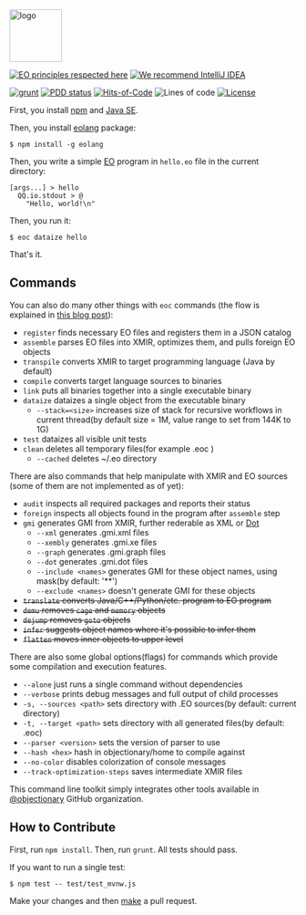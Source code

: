 <img alt="logo" src="https://www.objectionary.com/cactus.svg" height="92px" />

[![EO principles respected here](https://www.elegantobjects.org/badge.svg)](https://www.elegantobjects.org)
[![We recommend IntelliJ IDEA](https://www.elegantobjects.org/intellij-idea.svg)](https://www.jetbrains.com/idea/)

[![grunt](https://github.com/objectionary/eoc/actions/workflows/grunt.yml/badge.svg)](https://github.com/objectionary/eoc/actions/workflows/grunt.yml)
[![PDD status](http://www.0pdd.com/svg?name=objectionary/eoc)](http://www.0pdd.com/p?name=objectionary/eoc)
[![Hits-of-Code](https://hitsofcode.com/github/objectionary/eoc)](https://hitsofcode.com/view/github/objectionary/eoc)
![Lines of code](https://img.shields.io/tokei/lines/github/objectionary/eoc)
[![License](https://img.shields.io/badge/license-MIT-green.svg)](https://github.com/objectionary/eoc/blob/master/LICENSE.txt)

First, you install [npm](https://docs.npmjs.com/downloading-and-installing-node-js-and-npm)
and [Java SE](https://www.oracle.com/java/technologies/downloads/).

Then, you install [eolang](https://www.npmjs.com/package/eolang) package:

```
$ npm install -g eolang
```

Then, you write a simple [EO](https://www.eolang.org) program in `hello.eo` file
in the current directory:

```
[args...] > hello
  QQ.io.stdout > @
    "Hello, world!\n"
```

Then, you run it:

```
$ eoc dataize hello
```

That's it.

## Commands

You can also do many other things with `eoc` commands
(the flow is explained in [this blog post](https://www.yegor256.com/2021/10/21/objectionary.html)):

  * `register` finds necessary EO files and registers them in a JSON catalog
  * `assemble` parses EO files into XMIR, optimizes them, and pulls foreign EO objects
  * `transpile` converts XMIR to target programming language (Java by default)
  * `compile` converts target language sources to binaries
  * `link` puts all binaries together into a single executable binary
  * `dataize` dataizes a single object from the executable binary
    * `--stack=<size>` increases size of stack for recursive workflows in current thread(by default size = 1M, value range to set from 144K to 1G)
  * `test` dataizes all visible unit tests
  * `clean` deletes all temporary files(for example .eoc )
    * `--cached` deletes ~/.eo directory

There are also commands that help manipulate with XMIR and EO sources (some of them are not implemented as of yet):

  * `audit` inspects all required packages and reports their status
  * `foreign` inspects all objects found in the program after `assemble` step
  * `gmi` generates GMI from XMIR, further rederable as XML or [Dot](https://en.wikipedia.org/wiki/DOT_%28graph_description_language%29)
    * `--xml` generates .gmi.xml files
    * `--xembly` generates .gmi.xe files
    * `--graph` generates .gmi.graph files
    * `--dot` generates .gmi.dot files
    * `--include <names>` generates GMI for these object names, using mask(by default: '**')
    * `--exclude <names>` doesn't generate GMI for these objects
  * <del>`translate` converts Java/C++/Python/etc. program to EO program</del>
  * <del>`demu` removes `cage` and `memory` objects</del>
  * <del>`dejump` removes `goto` objects</del>
  * <del>`infer` suggests object names where it's possible to infer them</del>
  * <del>`flatten` moves inner objects to upper level</del>

There are also some global options(flags) for commands which provide some compilation and execution features.
  * `--alone` just runs a single command without dependencies
  * `--verbose` prints debug messages and full output of child processes
  * `-s, --sources <path>` sets directory with .EO sources(by default: current directory)
  * `-t, --target <path>` sets directory with all generated files(by default: .eoc)
  * `--parser <version>` sets the version of parser to use
  * `--hash <hex>` hash in objectionary/home to compile against
  * `--no-color` disables colorization of console messages
  * `--track-optimization-steps` saves intermediate XMIR files

This command line toolkit simply integrates other tools available in
[@objectionary](https://github.com/objectionary) GitHub organization.

## How to Contribute

First, run `npm install`. Then, run `grunt`. All tests should pass.

If you want to run a single test:

```
$ npm test -- test/test_mvnw.js
```

Make your changes and then [make](https://www.yegor256.com/2014/04/15/github-guidelines.html) a pull request.
